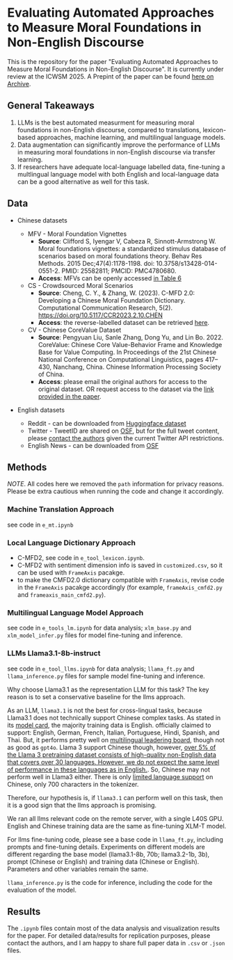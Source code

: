 # Evaluating Automated Approaches to Measure Moral Foundations in Non-English Discourse

This is the repository for the paper "Evaluating Automated Approaches to Measure Moral Foundations in Non-English Discourse". It is currently under review at the ICWSM 2025. A Prepint of the paper can be found [here on Archive](https://xxx).

## General Takeaways
1. LLMs is the best automated measurment for measuring moral foundations in non-English discourse, compared to translations, lexicon-based approaches, machine learning, and multilingual language models. 
2. Data augmentation can significantly improve the performance of LLMs in measuring moral foundations in non-English discourse via transfer learning. 
3. If researchers have adequate local-language labelled data, fine-tuning a multlingual language model with both English and local-language data can be a good alternative as well for this task. 

## Data
- Chinese datasets
    - MFV - Moral Foundation Vignettes
        - __Source__: Clifford S, Iyengar V, Cabeza R, Sinnott-Armstrong W. Moral foundations vignettes: a standardized stimulus database of scenarios based on moral foundations theory. Behav Res Methods. 2015 Dec;47(4):1178-1198. doi: 10.3758/s13428-014-0551-2. PMID: 25582811; PMCID: PMC4780680.
        - __Access__: MFVs can be openly accessed [in Table 6 ](https://pmc.ncbi.nlm.nih.gov/articles/PMC4780680/#_ci93_)
    - CS - Crowdsourced Moral Scenarios 
        - __Source__: Cheng, C. Y., & Zhang, W. (2023). C-MFD 2.0: Developing a Chinese Moral Foundation Dictionary. Computational Communication Research, 5(2). https://doi.org/10.5117/CCR2023.2.10.CHEN
        - __Access__: the reverse-labelled dataset can be retrieved [here](https://docs.google.com/spreadsheets/d/1z-b2wPezZjbCwqVdala3Knks_-zeE6-HJdXHMVEtfA4/edit?usp=sharing).
    - CV - Chinese CoreValue Dataset
        - __Source__: Pengyuan Liu, Sanle Zhang, Dong Yu, and Lin Bo. 2022. CoreValue: Chinese Core Value-Behavior Frame and Knowledge Base for Value Computing. In Proceedings of the 21st Chinese National Conference on Computational Linguistics, pages 417–430, Nanchang, China. Chinese Information Processing Society of China.
        - __Access__: please email the original authors for access to the original dataset. OR request access to the dataset via the [link provided in the paper](https://docs.google.com/spreadsheets/d/1Zg0mKH5rK9RpVSf61P6nI6vSdxLsp5HW/edit?usp=sharing&ouid=114849464238842402590&rtpof=true&sd=true).

- English datasets
    - Reddit - can be downloaded from [Huggingface dataset](https://huggingface.co/datasets/USC-MOLA-Lab/MFRC)
    - Twitter - TweetID are shared on [OSF](https://osf.io/k5n7y/), but for the full tweet content, please [contact the authors](https://journals.sagepub.com/doi/10.1177/1948550619876629) given the current Twitter API restrictions. 
    - English News - can be downloaded from [OSF](https://osf.io/52qfe)

## Methods
_NOTE_. All codes here we removed the `path` information for privacy reasons. Please be extra cautious when running the code and change it accordingly.

### Machine Translation Approach
see code in `e_mt.ipynb` 

### Local Language Dictionary Approach
- C-MFD2, see code in `e_tool_lexicon.ipynb`. 
- C-MFD2 with sentiment dimension info is saved in `customized.csv`, so it can be used with `FrameAxis` pacakge.
- to make the CMFD2.0 dictionary compatible with `FrameAxis`, revise code in the `FrameAxis` pacakge accordingly (for example, `frameAxis_cmfd2.py` and `frameaxis_main_cmfd2.py`). 

### Multilingual Language Model Approach
see code in `e_tools_lm.ipynb` for data analysis; `xlm_base.py` and `xlm_model_infer.py` files for model fine-tuning and inference.

### LLMs Llama3.1-8b-instruct 

see code in `e_tool_llms.ipynb` for data analysis; `llama_ft.py` and `llama_inference.py` files for sample model fine-tuning and inference.

Why choose Llama3.1 as the representation LLM for this task? The key reason is to set a conservative baseline for the llms approach. 

As an LLM, `llama3.1` is not the best for cross-lingual tasks, because Llama3.1 does not technically support Chinese complex tasks. As stated in its [model card](https://github.com/meta-llama/llama-models/blob/main/models/llama3_1/MODEL_CARD.md), the majority training data is English. officially claimed to support: English, German, French, Italian, Portuguese, Hindi, Spanish, and Thai. But, it performs pretty well on [multilingual leadering board](https://huggingface.co/microsoft/Phi-3.5-mini-instruct), though not as good as `gpt4o`. Llama 3 support Chinese though, however, [over 5% of the Llama 3 pretraining dataset consists of high-quality non-English data that covers over 30 languages. However, we do not expect the same level of performance in these languages as in English.](https://ai.meta.com/blog/meta-llama-3/). So, Chinese may not perform well in Llama3 either. There is only [limited language support](https://github.com/meta-llama/llama/issues/58) on Chinese, only 700 characters in the tokenizer. 

Therefore, our hypothesis is, if `llama3.1` can perform well on this task, then it is a good sign that the llms approach is promising.

We ran all llms relevant code on the remote server, with a single L40S GPU. English and Chinese training data are the same as fine-tuning XLM-T model. 

For llms fine-tuning code, please see a base code in `llama_ft.py`, including prompts and fine-tuning details. Experiments on different models are different regarding the base model (llama3.1-8b, 70b; llama3.2-1b, 3b), prompt (Chinese or English) and training data (Chinese or English). Parameters and other variables remain the same.

`llama_inference.py` is the code for inference, including the code for the evaluation of the model.

## Results
The `.ipynb` files contain most of the data analysis and visualization results for the paper. For detailed data/results for replication purposes, please contact the authors, and I am happy to share full paper data in `.csv` or `.json` files. 